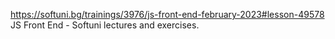 https://softuni.bg/trainings/3976/js-front-end-february-2023#lesson-49578 JS Front End - Softuni lectures and exercises.
